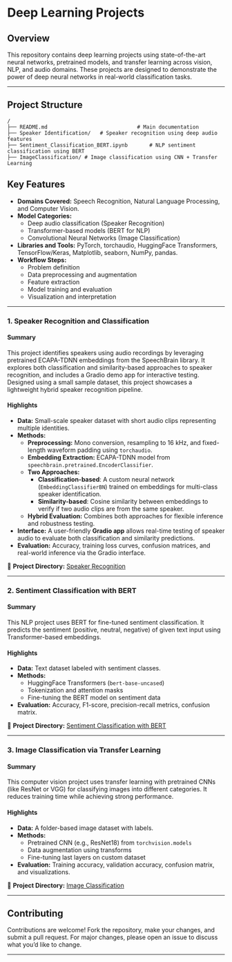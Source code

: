 # Deep Learning Projects

## **Overview**
This repository contains deep learning projects using state-of-the-art neural networks, pretrained models, and transfer learning across vision, NLP, and audio domains. These projects are designed to demonstrate the power of deep neural networks in real-world classification tasks.

---

## **Project Structure**

```plaintext
/
├── README.md                             # Main documentation
├── Speaker Identification/   # Speaker recognition using deep audio features
├── Sentiment_Classification_BERT.ipynb       # NLP sentiment classification using BERT
├── ImageClassification/ # Image classification using CNN + Transfer Learning

```
## **Key Features**

- **Domains Covered:** Speech Recognition, Natural Language Processing, and Computer Vision.
- **Model Categories:**
  - Deep audio classification (Speaker Recognition)
  - Transformer-based models (BERT for NLP)
  - Convolutional Neural Networks (Image Classification)
- **Libraries and Tools:** PyTorch, torchaudio, HuggingFace Transformers, TensorFlow/Keras, Matplotlib, seaborn, NumPy, pandas.
- **Workflow Steps:**
  - Problem definition
  - Data preprocessing and augmentation
  - Feature extraction
  - Model training and evaluation
  - Visualization and interpretation

---

### **1. Speaker Recognition and Classification**

#### **Summary**
This project identifies speakers using audio recordings by leveraging pretrained ECAPA-TDNN embeddings from the SpeechBrain library. It explores both classification and similarity-based approaches to speaker recognition, and includes a Gradio demo app for interactive testing. Designed using a small sample dataset, this project showcases a lightweight hybrid speaker recognition pipeline.

#### **Highlights**
- **Data:** Small-scale speaker dataset with short audio clips representing multiple identities.
- **Methods:**
  - **Preprocessing:** Mono conversion, resampling to 16 kHz, and fixed-length waveform padding using `torchaudio`.
  - **Embedding Extraction:** ECAPA-TDNN model from `speechbrain.pretrained.EncoderClassifier`.
  - **Two Approaches:**
    -  **Classification-based**: A custom neural network (`EmbeddingClassifierBN`) trained on embeddings for multi-class speaker identification.
    -  **Similarity-based**: Cosine similarity between embeddings to verify if two audio clips are from the same speaker.
  - **Hybrid Evaluation:** Combines both approaches for flexible inference and robustness testing.
- **Interface:** A user-friendly **Gradio app** allows real-time testing of speaker audio to evaluate both classification and similarity predictions.
- **Evaluation:** Accuracy, training loss curves, confusion matrices, and real-world inference via the Gradio interface.

📁 **Project Directory:** [Speaker Recognition](./Speaker%20Identification/)

---

### **2. Sentiment Classification with BERT**

#### **Summary**
This NLP project uses BERT for fine-tuned sentiment classification. It predicts the sentiment (positive, neutral, negative) of given text input using Transformer-based embeddings.

#### **Highlights**
- **Data:** Text dataset labeled with sentiment classes.
- **Methods:**
  - HuggingFace Transformers (`bert-base-uncased`)
  - Tokenization and attention masks
  - Fine-tuning the BERT model on sentiment data
- **Evaluation:** Accuracy, F1-score, precision-recall metrics, confusion matrix.

📁 **Project Directory:** [Sentiment Classification with BERT](./Sentiment_Classification_BERT/)

---

### **3. Image Classification via Transfer Learning**

#### **Summary**
This computer vision project uses transfer learning with pretrained CNNs (like ResNet or VGG) for classifying images into different categories. It reduces training time while achieving strong performance.

#### **Highlights**
- **Data:** A folder-based image dataset with labels.
- **Methods:**
  - Pretrained CNN (e.g., ResNet18) from `torchvision.models`
  - Data augmentation using transforms
  - Fine-tuning last layers on custom dataset
- **Evaluation:** Training accuracy, validation accuracy, confusion matrix, and visualizations.

📁 **Project Directory:** [Image Classification](./ImageClassification_TransferLearning/)

---

## **Contributing**

Contributions are welcome! Fork the repository, make your changes, and submit a pull request. For major changes, please open an issue to discuss what you’d like to change.

---
